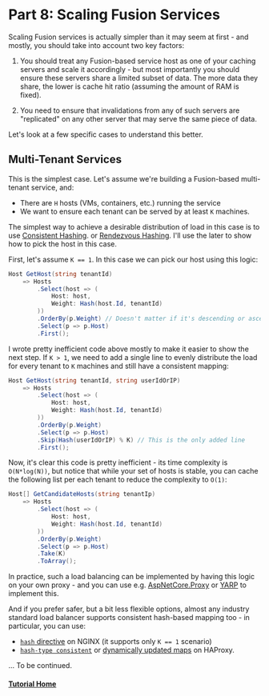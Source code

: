 # Part 8: Scaling Fusion Services

Scaling Fusion services is actually simpler than it may seem 
at first - and mostly, you should take into account two 
key factors:

1.  You should treat any Fusion-based service host as one of your
    caching servers and scale it accordingly - but most importantly
    you should ensure these servers share a limited subset of data.
    The more data they share, the lower is cache hit ratio (assuming
    the amount of RAM is fixed).

2.  You need to ensure that invalidations from any of such
    servers are "replicated" on any other server that may serve
    the same piece of data.

Let's look at a few specific cases to understand this better.

## Multi-Tenant Services

This is the simplest case. Let's assume we're building a Fusion-based
multi-tenant service, and:
- There are `H` hosts (VMs, containers, etc.) running the service
- We want to ensure each tenant can be served by at least `K` machines.

The simplest way to achieve a desirable distribution of
load in this case is to use 
[Consistent Hashing](https://en.wikipedia.org/wiki/Consistent_hashing).
or [Rendezvous Hashing](https://medium.com/i0exception/rendezvous-hashing-8c00e2fb58b0).
I'll use the later to show how to pick the host in this case.

First, let's assume `K == 1`. In this case we can pick our host using this logic:

```cs
Host GetHost(string tenantId) 
    => Hosts
        .Select(host => (
            Host: host, 
            Weight: Hash(host.Id, tenantId)
        ))
        .OrderBy(p.Weight) // Doesn't matter if it's descending or ascending
        .Select(p => p.Host)
        .First();
```

I wrote pretty inefficient code above mostly to make it easier 
to show the next step. If `K > 1`, we need to add a single line
to evenly distribute the load for every tenant to `K` machines
and still have a consistent mapping:

```cs
Host GetHost(string tenantId, string userIdOrIP) 
    => Hosts
        .Select(host => (
            Host: host, 
            Weight: Hash(host.Id, tenantId)
        ))
        .OrderBy(p.Weight)
        .Select(p => p.Host)
        .Skip(Hash(userIdOrIP) % K) // This is the only added line
        .First();
```

Now, it's clear this code is pretty inefficient - its time complexity 
is `O(N*log(N))`, but notice that while your set of hosts is stable,
you can cache the following list per each tenant to reduce the complexity
to `O(1)`:

```cs
Host[] GetCandidateHosts(string tenantIp) 
    => Hosts
        .Select(host => (
            Host: host, 
            Weight: Hash(host.Id, tenantId)
        ))
        .OrderBy(p.Weight)
        .Select(p => p.Host)
        .Take(K)
        .ToArray();
```

In practice, such a load balancing can be implemented by having this logic on your own proxy - 
and you can use e.g. [AspNetCore.Proxy](https://github.com/twitchax/AspNetCore.Proxy)
or [YARP](https://devblogs.microsoft.com/dotnet/introducing-yarp-preview-1/)
to implement this.

And if you prefer safer, but a bit less flexible options, almost any industry standard load balancer 
supports consistent hash-based mapping too - in particular, you can use:
* [`hash` directive](http://nginx.org/en/docs/stream/ngx_stream_upstream_module.html#hash)
   on NGINX (it supports only `K == 1` scenario)
* [`hash-type consistent`](https://www.haproxy.com/blog/haproxys-load-balancing-algorithm-for-static-content-delivery-with-varnish/) 
  or [dynamically updated maps](https://www.haproxy.com/blog/introduction-to-haproxy-maps/)
  on HAProxy.
  
... To be continued.


#### [Tutorial Home](./README.md)


